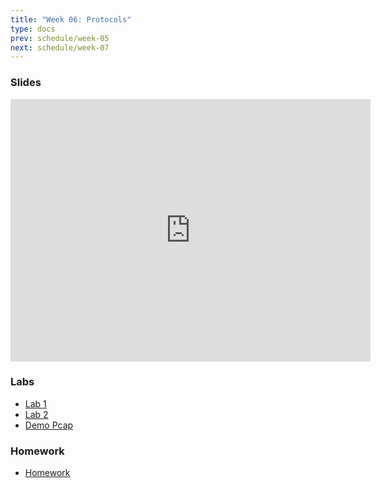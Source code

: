 ```yaml
---
title: "Week 06: Protocols"
type: docs
prev: schedule/week-05
next: schedule/week-07
---
```


### Slides

<iframe src="https://slides.com/chasekanipe/week-5/embed" width="576" height="420" title="Week 6" scrolling="no" frameborder="0" webkitallowfullscreen mozallowfullscreen allowfullscreen></iframe>

### Labs

- [Lab 1](lab-1/)
- [Lab 2](lab-2/)
- [Demo Pcap](http_with_jpeg.pcap)

### Homework

- [Homework](hw/)

